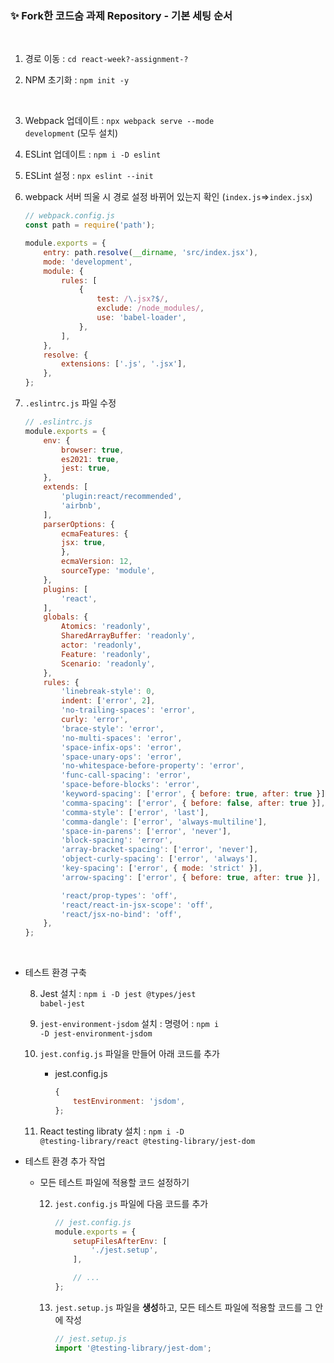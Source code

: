 ### ✨ Fork한 코드숨 과제 Repository - 기본 세팅 순서

<br/>

1. 경로 이동 : <code>cd react-week?-assignment-?</code>

2. NPM 초기화 : <code>npm init -y</code>

<br/>

3. Webpack 업데이트 : <code>npx webpack serve --mode development</code> (모두 설치)

4. ESLint 업데이트 : <code>npm i -D eslint</code>

5. ESLint 설정 : <code>npx eslint --init</code>

6. webpack 서버 띄울 시 경로 설정 바뀌어 있는지 확인 (<code>index.js</code>=><code>index.jsx</code>)

    ```js
    // webpack.config.js
    const path = require('path');

    module.exports = {
        entry: path.resolve(__dirname, 'src/index.jsx'),
        mode: 'development',
        module: {
            rules: [
                {
                    test: /\.jsx?$/,
                    exclude: /node_modules/,
                    use: 'babel-loader',
                },
            ],
        },
        resolve: {
            extensions: ['.js', '.jsx'],
        },
    };
    ```

7. <code>.eslintrc.js</code> 파일 수정

    ```javascript
    // .eslintrc.js
    module.exports = {
        env: {
            browser: true,
            es2021: true,
            jest: true,
        },
        extends: [
            'plugin:react/recommended',
            'airbnb',
        ],
        parserOptions: {
            ecmaFeatures: {
            jsx: true,
            },
            ecmaVersion: 12,
            sourceType: 'module',
        },
        plugins: [
            'react',
        ],
        globals: {
            Atomics: 'readonly',
            SharedArrayBuffer: 'readonly',
            actor: 'readonly',
            Feature: 'readonly',
            Scenario: 'readonly',
        },
        rules: {
            'linebreak-style': 0,
            indent: ['error', 2],
            'no-trailing-spaces': 'error',
            curly: 'error',
            'brace-style': 'error',
            'no-multi-spaces': 'error',
            'space-infix-ops': 'error',
            'space-unary-ops': 'error',
            'no-whitespace-before-property': 'error',
            'func-call-spacing': 'error',
            'space-before-blocks': 'error',
            'keyword-spacing': ['error', { before: true, after: true }],
            'comma-spacing': ['error', { before: false, after: true }],
            'comma-style': ['error', 'last'],
            'comma-dangle': ['error', 'always-multiline'],
            'space-in-parens': ['error', 'never'],
            'block-spacing': 'error',
            'array-bracket-spacing': ['error', 'never'],
            'object-curly-spacing': ['error', 'always'],
            'key-spacing': ['error', { mode: 'strict' }],
            'arrow-spacing': ['error', { before: true, after: true }],

            'react/prop-types': 'off',
            'react/react-in-jsx-scope': 'off',
            'react/jsx-no-bind': 'off',
        },
    };
    ```

<br/>

- 테스트 환경 구축

    8. Jest 설치 : <code>npm i -D jest @types/jest babel-jest</code>

    9. <code>jest-environment-jsdom</code> 설치 : 명령어 : <code>npm i -D jest-environment-jsdom</code>

    10. <code>jest.config.js</code> 파일을 만들어 아래 코드를 추가

        - jest.config.js

            ```js
            {
                testEnvironment: 'jsdom',
            };
            ```

    11. React testing libraty 설치 : <code>npm i -D @testing-library/react @testing-library/jest-dom</code>


- 테스트 환경 추가 작업

    - 모든 테스트 파일에 적용할 코드 설정하기

        12. <code>jest.config.js</code> 파일에 다음 코드를 추가

            ```js
            // jest.config.js
            module.exports = {
                setupFilesAfterEnv: [
                    './jest.setup',
                ],

                // ...
            };

            ```
        
        13. <code>jest.setup.js</code> 파일을 <strong>생성</strong>하고, 모든 테스트 파일에 적용할 코드를 그 안에 작성

            ```js
            // jest.setup.js
            import '@testing-library/jest-dom';
            ```

